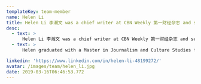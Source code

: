 ```yaml
---
templateKey: team-member
name: Helen Li
title: Helen Li 李潮文 was a chief writer at CBN Weekly 第一财经杂志 and senior journalist at Bloomberg Business Week. For over a decade, she interviewed tech leaders including the founders of Lenovo and Baidu and wrote over 50 cover stories for CBN Weekly. Since 2018, Helen has led PR & marketing for blockchain projects in both China and the U.S.
desc:
  - text: >
      Helen Li 李潮文 was a chief writer at CBN Weekly 第一财经杂志 and senior journalist at Bloomberg Business Week. For over a decade, she interviewed tech leaders including the founders of Lenovo and Baidu and wrote over 50 cover stories for CBN Weekly. Since 2018, Helen has led PR & marketing for blockchain projects in both China and the U.S.
  - text: >
      Helen graduated with a Master in Journalism and Culture Studies from the City University of Hong Kong. She has received several industry awards including ByteDance’s 今日头条 Top Tech Report Award. Helen has lived and reported in Beijing, Shenzheni, Hong Kong, and Bay Area.

linkedin: 'https://www.linkedin.com/in/helen-li-48199272/'
avatar: /images/team/helen_li.jpg
date: 2019-03-16T06:46:53.772
---
```


